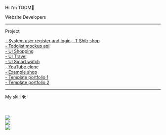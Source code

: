 <div>
  <p>Hi I'm TOOM👋</p>
  <p>Website Developers</p>
</div>

<hr>

<div>
  <p>Project</p>
  <a href="https://register-login-reactjs.netlify.app/" target="_blank">- System user register and login</a>
  <a href="https://toomdev-tshirt-wb-ui.netlify.app/" target="_blank">- T Shitr shop</a> <br>
  <a href="https://toomdev-todolist.netlify.app/" target="_blank">- Todolist mockup api</a> <br>
  <a href="https://toomdev-ecommerce-ui.netlify.app/" target="_blank">- UI Shopping</a> <br>
  <a href="https://toomdev-ui-travel.netlify.app/" target="_blank">- UI Travel</a> <br>
  <a href="https://toomdev-ui-smart-watch.netlify.app/" target="_blank">- UI Smart watch</a> <br>
  <a href="https://toomdev-example-youtubeclone.netlify.app/" target="_blank">- YouTube clone</a> <br>
  <a href="https://toomdev-example-cat-coffee.netlify.app/" target="_blank">- Example shop</a> <br>
  <a href="https://toomdev-portfolio-template-v2.netlify.app/" target="_blank">- Template portfolio 1</a> <br>
  <a href="https://toomdev-portfolio-template-v1.netlify.app/" target="_blank">- Template portfolio 2</a> <br>
</div>

<hr>

<div>
  
  My skill 🛠️

  <br/>
  
  <p align="left">
    
  <a href="">
    <img src="https://skillicons.dev/icons?i=html,css,js,bootstrap,tailwind"/>
  </a>
  
  <br/>
  
  <a href="">
    <img src="https://skillicons.dev/icons?i=react,nextjs,nodejs,mongodb,mysql"/>
  </a>
  
  <br/>
  
  <a href="">
    <img src="https://skillicons.dev/icons?i=npm,vscode,vite,vercel,postman"/>
  </a>
  
</p>
  
</div>
